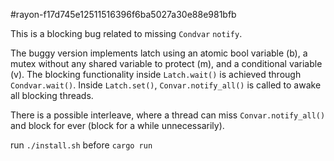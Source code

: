 #rayon-f17d745e12511516396f6ba5027a30e88e981bfb

This is a blocking bug related to missing `Condvar` `notify`.

The buggy version implements latch using an atomic bool variable (b), a mutex without any shared variable to protect (m), and a conditional variable (v). The blocking functionality inside `Latch.wait()` is achieved through `Condvar.wait()`. Inside `Latch.set()`, `Convar.notify_all()` is called to awake all blocking threads. 

There is a possible interleave, where a thread can miss `Convar.notify_all()` and block for ever (block for a while unnecessarily).

run `./install.sh` before `cargo run`
